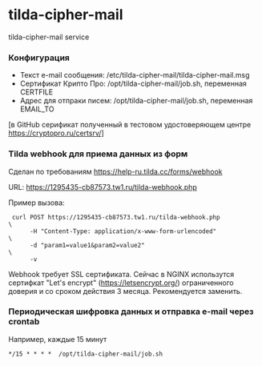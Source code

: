 # tilda-cipher-mail
tilda-cipher-mail service

### Конфигурация
- Текст e-mail сообщения: /etc/tilda-cipher-mail/tilda-cipher-mail.msg
- Сертификат Крипто Про:  /opt/tilda-cipher-mail/job.sh, переменная CERTFILE
- Адрес для отпраки писем: /opt/tilda-cipher-mail/job.sh, переменная EMAIL_TO

[в GitHub серификат полученный в тестовом удостоверяющем центре https://cryptopro.ru/certsrv/]

### Tilda webhook для приема данных из форм
Сделан по требованиям https://help-ru.tilda.cc/forms/webhook 

URL: https://1295435-cb87573.tw1.ru/tilda-webhook.php

Пример вызова:
```
 curl POST https://1295435-cb87573.tw1.ru/tilda-webhook.php            \
      -H "Content-Type: application/x-www-form-urlencoded"             \
      -d "param1=value1&param2=value2"                                 \
      -v
```
Webhook требует SSL сертификата. Сейчас в NGINX использутся сертифкат "Let's encrypt" (https://letsencrypt.org/) ограниченного доверия и со сроком действия 3 месяца.
Рекомендуется заменить.

### Периодическая шифровка данных и отправка e-mail через сrontab
Например, каждые 15 минут
```
*/15 * * * *  /opt/tilda-cipher-mail/job.sh
```
